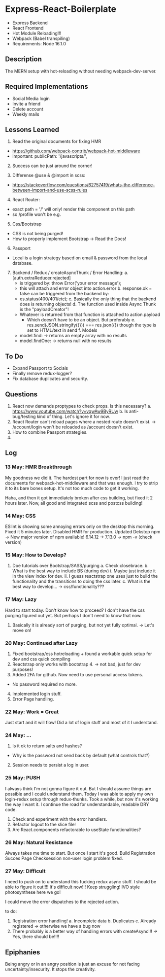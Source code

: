 # Express-React-Boilerplate #
* Express Backend
* React Frontend
* Hot Module Reloading!!!
* Webpack (Babel transpiling)
* Requirements: Node 16.1.0

## Description ##
The MERN setup with hot-reloading without needing webpack-dev-server.

## Required Implementations ##
* Social Media login
* Invite a friend
* Delete account
* Weekly mails

## Lessons Learned ##
1. Read the original documents for fixing HMR
  * https://github.com/webpack-contrib/webpack-hot-middleware
  * important: publicPath: '/javascripts/',

2. Success can be just around the corner!

3. Differense @use & @import in scss:
  * https://stackoverflow.com/questions/62757419/whats-the-difference-between-import-and-use-scss-rules

4. React Router:
  * exact path = '/' will only! render this component on this path
  * so /profile won't be e.g.

5. Css/Bootstrap
  * CSS is not being purged!
  * How to properly implement Bootstrap -> Read the Docs!

6. Passport
  * Local is a login strategy based on email & password from the local database.

7. Backend / Redux / createAsyncThunk / Error Handling:
  a. [auth.extraReducer.rejected] 
    * is triggered by: throw Error('your error message');
    * this will attach and error object into action.error
  b. response.ok = false can be triggered from the backend by:
    * es.status(400/401/etc);
  c. Basically the only thing that the backend does is returning objects!
  d. The function used inside Async Thunk is the "payloadCreator"!
    * Whatever is returned from that function is attached to action.payload
      - Which doesn't have to be an object. But preferably
  e. res.send(JSON.stringify({})) === res.json({})
    though the type is set to HTML/text in send
  f. Models 
    * model.find: -> returns an empty array with no results
    * model.findOne: -> returns null with no results



## To Do ##
* Expand Passport to Socials
* Finally remove redux-logger?
* Fix database duplicates and security.

## Questions ##
1. React now demands proptypes to check props. Is this necessary?
  a. https://www.youtube.com/watch?v=vqwAw9ByRUw
  b. Is anti-bug/testing kind of thing. Let's ignore it for now.
2. React Router can't reload pages where a nested route doesn't exist.
  -> /account/login won't be reloaded as /account doesn't exist.
3. How to combine Passport strategies.
4. 

## Log ##
### 13 May: HMR Breakthrough ###
My goodness we did it. The hardest part for now is over!
I just read the documents for webpack-hot-middleware and that was enough.
I try to strip it to its bare bones setup. It's not too much code to get it working.

Haha, and then it got immediately broken after css building, but fixed it 2 hours later.
Now, all good and integrated scss and postcss building!

### 14 May: CSS ###
ESlint is showing some annoying errors only on the desktop this morning.
Fixed it 5 minutes later.
Disabled HMR for production.
Updated Dekstop npm
  -> New major version of npm available! 6.14.12 → 7.13.0 
  -> npm -v (check version)

### 15 May: How to Develop? ###
1. Doe tutorials over Bootstrap/SASS/purging
  a. Check closebrace.
  b. What is the best way to include BS (during dev)
    i. Maybe just include it in the view index for dev.
    ii. I guess reactstrap one uses just to build the functionality
      and the transitions to doing the css later.
  c. What is the best way to develop... -> css/functionality???

### 17 May: Lazy ###
Hard to start today. Don't know how to proceed? I don't have the css
purging figured out yet. But perhaps I don't need to know that now.
1. Basically it is already sort of purging, but not yet fully optimal.
  -> Let's move on!

### 20 May: Continued after Lazy ###
1. Fixed bootstrap/css hotreloading + found a workable quick setup for dev and css quick compiling
2. Reactstrap only works with bootstrap 4. -> not bad, just for dev purposes!
3. Added 2FA for github. Now need to use personal access tokens.
  * No password required no more.
4. Implemented login stuff.
5. Error Page handling.

### 22 May: Work = Great ###
Just start and it will flow!
Did a lot of login stuff and most of it I understand.

### 24 May: ... ###
1. Is it ok to return salts and hashes?
  * Why is the password not send back by default (what controls that?)
2. Session needs to persist a log in user.

### 25 May: PUSH ###
I always think I'm not gonna figure it out. But I should assume things are possible and I could understand them. Today I was able to apply my own login-redux setup through redux-thunks. Took a while, but now it's working the way I want it. I continue the road for understandable, readable DRY code.

1. Check and experiment with the error handlers.
2. Refactor logout to the slice file!
3. Are React.components refactorable to useState functionalities?

### 26 May: Natural Resistance ###
Always takes me time to start. But once I start it's good.
Build Registration Succes Page
Checksession non-user login problem fixed.

### 27 May: Difficult ###
I need to push on to understand this fucking redux async stuff.
I should be able to figure it out!!!!
It's difficult now!!! Keep struggling!
IVO style photosynthese here we go!

I could move the error dispatches to the rejected action.

to do:
1. Registration error handling!
  a. Incomplete data
  b. Duplicates
  c. Already registered -> otherwise we have a bug now
2. There probably is a better way of handling errors with createAsync!!!
  -> Yes, there should be!!!!


## Epiphanies ##
Being angry or in an angry position is just an excuse for not facing uncertainty/insecurity. It stops the creativity.

